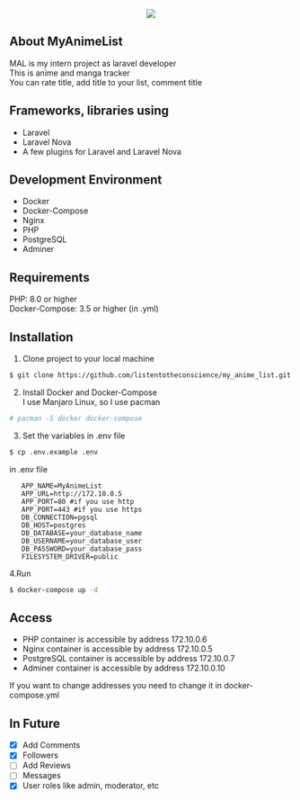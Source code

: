 <p align="center"><img src="https://i.postimg.cc/k5C4krXq/image.png" ></p>


## About MyAnimeList

MAL is my intern project as laravel developer \
This is anime and manga tracker \
You can rate title, add title to your list, comment title

## Frameworks, libraries using

- Laravel
- Laravel Nova
- A few plugins for Laravel and Laravel Nova

## Development Environment

- Docker
- Docker-Compose
- Nginx
- PHP
- PostgreSQL
- Adminer

## Requirements

PHP: 8.0 or higher \
Docker-Compose: 3.5 or higher (in .yml)

## Installation

1. Clone project to your local machine
```bash
$ git clone https://github.com/listentotheconscience/my_anime_list.git
```

2. Install Docker and Docker-Compose \
I use Manjaro Linux, so I use pacman
```bash
# pacman -S docker docker-compose
```

3. Set the variables in .env file
```bash
$ cp .env.example .env
```
in .env file
```dotenv
   APP_NAME=MyAnimeList
   APP_URL=http://172.10.0.5
   APP_PORT=80 #if you use http
   APP_PORT=443 #if you use https
   DB_CONNECTION=pgsql
   DB_HOST=postgres
   DB_DATABASE=your_database_name
   DB_USERNAME=your_database_user
   DB_PASSWORD=your_database_pass
   FILESYSTEM_DRIVER=public
```

4.Run
```bash
$ docker-compose up -d
```

## Access

- PHP container is accessible by address 172.10.0.6
- Nginx container is accessible by address 172.10.0.5
- PostgreSQL container is accessible by address 172.10.0.7
- Adminer container is accessible by address 172.10.0.10

If you want to change addresses you need to change it in docker-compose.yml

## In Future
- [x] Add Comments
- [x] Followers
- [ ] Add Reviews
- [ ] Messages
- [x] User roles like admin, moderator, etc
